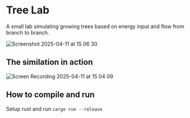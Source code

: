 # Tree Lab

A small lab simulating growing trees based on energy input and flow from branch to branch.

![Screenshot 2025-04-11 at 15 06 30](https://github.com/user-attachments/assets/8a9f5f0d-ff20-4f13-b9f3-9e5b455ebe02)

## The similation in action
![Screen Recording 2025-04-11 at 15 04 09](https://github.com/user-attachments/assets/be9e173d-697e-4640-8fe3-135d0678af2d)

## How to compile and run
Setup rust and run `cargo run --release`
